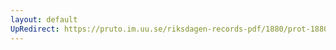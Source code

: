 ```yaml
---
layout: default
UpRedirect: https://pruto.im.uu.se/riksdagen-records-pdf/1880/prot-1880--ak--048/prot-1880--ak--048_023.pdf
---
```

